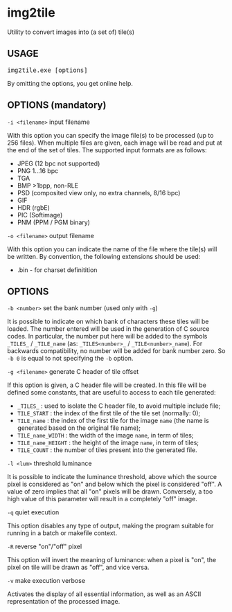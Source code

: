 # img2tile
Utility to convert images into (a set of) tile(s)

## USAGE

<pre>img2tile.exe [options]</pre>

By omitting the options, you get online help.

## OPTIONS (mandatory)

`-i <filename>` input filename

With this option you can specify the image file(s) to be processed (up to 256 files). When multiple files are given, each image will be read and put at the end of the set of tiles. The supported input formats are as follows:

 * JPEG (12 bpc not supported)
 * PNG 1...16 bpc
 * TGA
 * BMP >1bpp, non-RLE
 * PSD (composited view only, no extra channels, 8/16  bpc)
 * GIF
 * HDR (rgbE)
 * PIC (Softimage)
 * PNM (PPM / PGM binary)

`-o <filename>` output filename

With this option you can indicate the name of the file where the tile(s) will be written. By convention, the following extensions should be used:
 * .bin - for charset definitition

## OPTIONS

`-b <number>`   set the bank number (used only with `-g`)

It is possible to indicate on which bank of characters these tiles will be loaded. The number entered will be used in the generation of C source codes. In particular, the number put here will be added to the symbols `_TILES_` / `_TILE_name` (as: `_TILES<number>_` / `_TILE<number>_name`). For backwards compatibility, no number will be added for bank number zero. So `-b 0` is equal to not specifying the `-b` option.

`-g <filename>` generate C header of tile offset

If this option is given, a C header file will be created. In this file will be defined some constants, that are useful to access to each tile generated:
  * `_TILES_` : used to isolate the C header file, to avoid multiple include file;
  * `TILE_START` : the index of the first tile of the tile set (normally: 0);
  * `TILE_name` : the index of the first tile for the image `name` (the name is generated based on the original file name); 
  * `TILE_name_WIDTH` : the width of the image `name`, in term of tiles;
  * `TILE_name_HEIGHT` : the height of the image `name`, in term of tiles;
  * `TILE_COUNT` : the number of tiles present into the generated file.

`-l <lum>`      threshold luminance

It is possible to indicate the luminance threshold, above which the source pixel is considered as "on" and below which the pixel is considered "off". A value of zero implies that all "on" pixels will be drawn. Conversely, a too high value of this parameter will result in a completely "off" image.

`-q`            quiet execution

This option disables any type of output, making the program suitable for running in a batch or makefile context.

`-R`            reverse "on"/"off" pixel

This option will invert the meaning of luminance: when a pixel is "on", the pixel on tile will be drawn as "off", and vice versa.

`-v`            make execution verbose

Activates the display of all essential information, as well as an ASCII representation of the processed image.